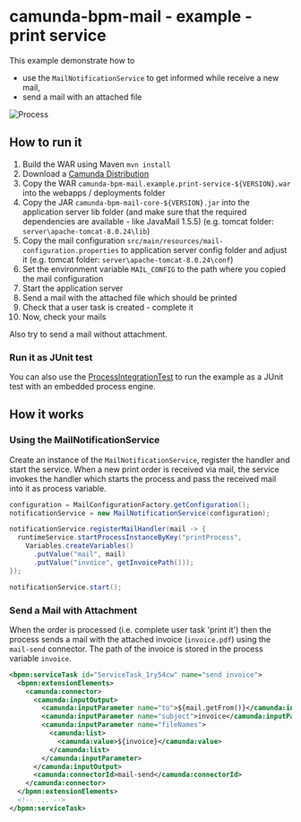 # camunda-bpm-mail - example - print service

This example demonstrate how to

* use the `MailNotificationService` to get informed while receive a new mail,
* send a mail with an attached file

![Process](docs/printProcess.png)

## How to run it

1. Build the WAR using Maven `mvn install`
2. Download a [Camunda Distribution](https://camunda.org/download/)
3. Copy the WAR `camunda-bpm-mail.example.print-service-${VERSION}.war` into the webapps / deployments folder
4. Copy the JAR `camunda-bpm-mail-core-${VERSION}.jar` into the application server lib folder  (and make sure that the required dependencies are available - like JavaMail 1.5.5) (e.g. tomcat folder: `server\apache-tomcat-8.0.24\lib`)
5. Copy the mail configuration `src/main/resources/mail-configuration.properties` to application server config folder and adjust it (e.g. tomcat folder: `server\apache-tomcat-8.0.24\conf`)
6. Set the environment variable `MAIL_CONFIG` to the path where you copied the mail configuration
7. Start the application server
8. Send a mail with the attached file which should be printed
9. Check that a user task is created - complete it
10. Now, check your mails

Also try to send a mail without attachment.

### Run it as JUnit test

You can also use the [ProcessIntegrationTest](src/test/java/org/camunda/bpm/extension/mail/example/ProcessIntegrationTest.java) to run the example as a JUnit test with an embedded process engine.

## How it works

### Using the MailNotificationService

Create an instance of the `MailNotificationService`, register the handler and start the service. When a new print order is received via mail, the service invokes the handler which starts the process and pass the received mail into it as process variable.

```java
configuration = MailConfigurationFactory.getConfiguration();
notificationService = new MailNotificationService(configuration);

notificationService.registerMailHandler(mail -> {
  runtimeService.startProcessInstanceByKey("printProcess",
    Variables.createVariables()
      .putValue("mail", mail)
      .putValue("invoice", getInvoicePath()));
});

notificationService.start();
```

### Send a Mail with Attachment

When the order is processed (i.e. complete user task 'print it') then the process sends a mail with the attached invoice (`invoice.pdf`) using the `mail-send` connector. The path of the invoice is stored in the process variable `invoice`.

```xml
<bpmn:serviceTask id="ServiceTask_1ry54cw" name="send invoice">
  <bpmn:extensionElements>
    <camunda:connector>
      <camunda:inputOutput>
        <camunda:inputParameter name="to">${mail.getFrom()}</camunda:inputParameter>
        <camunda:inputParameter name="subject">invoice</camunda:inputParameter>
        <camunda:inputParameter name="fileNames">
          <camunda:list>
            <camunda:value>${invoice}</camunda:value>
          </camunda:list>
        </camunda:inputParameter>
      </camunda:inputOutput>
      <camunda:connectorId>mail-send</camunda:connectorId>
    </camunda:connector>
  </bpmn:extensionElements>
  <!-- ... -->
</bpmn:serviceTask>
```
